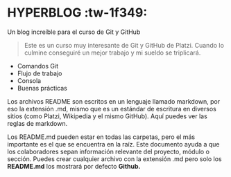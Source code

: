 # HYPERBLOG :tw-1f349:
Un blog increíble para el curso de Git y GitHub

> Este es un curso muy interesante de Git y GitHub de Platzi. Cuando lo culmine conseguiré un mejor trabajo y mi sueldo se triplicará.

- Comandos Git
- Flujo de trabajo
- Consola
- Buenas prácticas

Los archivos README son escritos en un lenguaje llamado markdown, por eso la extensión .md, mismo que es un estándar de escritura en diversos sitios (como Platzi, Wikipedia y el mismo GitHub). Aquí puedes ver las reglas de markdown.

Los README.md pueden estar en todas las carpetas, pero el más importante es el que se encuentra en la raíz. Este documento ayuda a que los colaboradores sepan información relevante del proyecto, módulo o sección. Puedes crear cualquier archivo con la extensión .md pero solo los **README.md** los mostrará por defecto **Github.**
